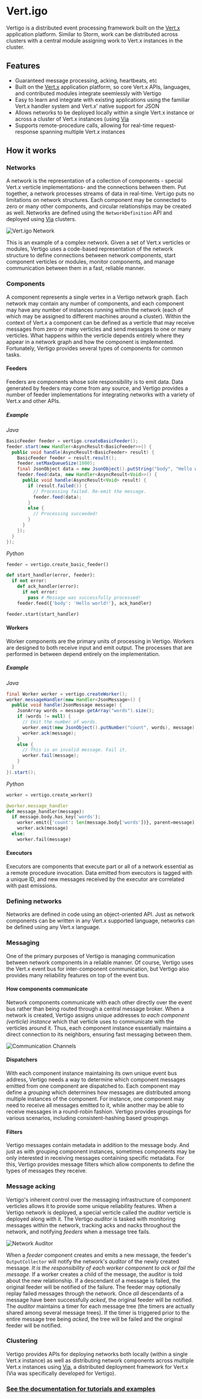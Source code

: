 Vert.igo
========

Vertigo is a distributed event processing framework built on the
[Vert.x](http://vertx.io/) application platform. Similar to Storm, work
can be distributed across clusters with a central module assigning work
to Vert.x instances in the cluster.

## Features
* Guaranteed message processing, acking, heartbeats, etc
* Built on the [Vert.x](http://vertx.io/) application platform, so core Vert.x
  APIs, languages, and contributed modules integrate seemlessly with Vertigo
* Easy to learn and integrate with existing applications using the familiar
  Vert.x handler system and Vert.x' native support for JSON
* Allows networks to be deployed locally within a single Vert.x instance or across
  a cluster of Vert.x instances (using [Via](https://github.com/kuujo/via)
* Supports remote-procedure calls, allowing for real-time request-response
  spanning multiple Vert.x instances

## How it works

### Networks
A network is the representation of a collection of components - special Vert.x
verticle implementations- and the connections between them. Put together,
a network processes streams of data in real-time. Vert.igo puts no limitations
on network structures. Each component may be connected to zero or many other components,
and circular relationships may be created as well. Networks are defined using
the `NetworkDefinition` API and deployed using [Via](https://github.com/kuujo/via)
clusters.

![Vert.igo Network](http://s9.postimg.org/xuv3addj3/vertigo_complex_network.png)

This is an example of a complex network. Given a set of Vert.x verticles or
modules, Vertigo uses a code-based representation of the network structure
to define connections between network components, start component verticles
or modules, monitor components, and manage communication between them in a fast,
reliable manner.

### Components
A component represents a single vertex in a Vertigo network graph. Each network
may contain any number of components, and each component may have any number of
instances running within the network (each of which may be assigned to different
machines around a cluster). Within the context of Vert.x a component can be
defined as a verticle that may receive messages from zero or many verticles and
send messages to one or many verticles. What happens within the verticle depends
entirely where they appear in a network graph and how the component is implemented.
Fortunately, Vertigo provides several types of components for common tasks.

#### Feeders
Feeders are components whose sole responsibility is to emit data. Data generated
by feeders may come from any source, and Vertigo provides a number of feeder
implementations for integrating networks with a variety of Vert.x and other APIs.

##### Example
*Java*
```java
BasicFeeder feeder = vertigo.createBasicFeeder();
feeder.start(new Handler<AsyncResult<BasicFeeder>>() {
  public void handle(AsyncResult<BasicFeeder> result) {
    BasicFeeder feeder = result.result();
    feeder.setMaxQueueSize(1000);
    final JsonObject data = new JsonObject().putString("body", "Hello world!");
    feeder.feed(data, new Handler<AsyncResult<Void>>() {
      public void handle(AsyncResult<Void> result) {
        if (result.failed()) {
          // Processing failed. Re-emit the message.
          feeder.feed(data);
        }
        else {
          // Processing succeeded!
        }
      }
    });
  }
});
```

*Python*
```python
feeder = vertigo.create_basic_feeder()

def start_handler(error, feeder):
  if not error:
    def ack_handler(error):
      if not error:
        pass # Message was successfully processed!
    feeder.feed({'body': 'Hello world!'}, ack_handler)

feeder.start(start_handler)
```

#### Workers
Worker components are the primary units of processing in Vertigo. Workers
are designed to both receive input and emit output. The processes that are
performed in between depend entirely on the implementation.

##### Example
*Java*
```java
final Worker worker = vertigo.createWorker();
worker.messageHandler(new Handler<JsonMessage>() {
  public void handle(JsonMessage message) {
    JsonArray words = message.getArray("words").size();
    if (words != null) {
      // Emit the number of words.
      worker.emit(new JsonObject().putNumber("count", words), message);
      worker.ack(message);
    }
    else {
      // This is an invalid message. Fail it.
      worker.fail(message);
    }
  }
}).start();
```

*Python*
```python
worker = vertigo.create_worker()

@worker.message_handler
def message_handler(message):
  if message.body.has_key('words'):
    worker.emit({'count': len(message.body['words'])}, parent=message)
    worker.ack(message)
  else:
    worker.fail(message)
```

#### Executors
Executors are components that execute part or all of a network essential
as a remote procedure invocation. Data emitted from executors is tagged
with a unique ID, and new messages received by the executor are correlated
with past emissions.

### Defining networks
Networks are defined in code using an object-oriented API. Just as network
components can be written in any Vert.x supported language, networks can
be defined using any Vert.x language.

### Messaging
One of the primary purposes of Vertigo is managing communication between
network components in a reliable manner. Of course, Vertigo uses the Vert.x
event bus for inter-component communication, but Vertigo also provides many
reliability features on top of the event bus.

#### How components communicate
Network components communicate with each other directly over the event bus
rather than being routed through a central message broker. When a network
is created, Vertigo assigns unique addresses *to each component (verticle)
instance* which that verticle uses to communicate with the verticles around
it. Thus, each component instance essentially maintains a direct connection
to its neighbors, ensuring fast messaging between them.

![Communication Channels](http://s7.postimg.org/unzwkrvgb/vertigo_channel.png)

#### Dispatchers
With each component instance maintaining its own unique event bus address,
Vertigo needs a way to determine which component messages emitted from one
component are dispatched to. Each component may define a *grouping* which
determines how messages are distributed among multiple instances of the
component. For instance, one component may need to receive all messages
emitted to it, while another may be able to receive messages in a round-robin
fashion. Vertigo provides groupings for various scenarios, including
consistent-hashing based groupings.

#### Filters
Vertigo messages contain metadata in addition to the message body. And just
as with grouping component instances, sometimes components may be only
interested in receiving messages containing specific metadata. For this,
Vertigo provides message filters which allow components to define the types
of messages they receive.

### Message acking
Vertigo's inherent control over the messaging infrastructure of component
verticles allows it to provide some unique reliability features. When a
Vertigo network is deployed, a special verticle called the *auditor* verticle
is deployed along with it. The Vertigo *auditor* is tasked with monitoring
messages within the network, tracking acks and nacks throughout the network,
and notifying *feeders* when a message tree fails.

![Network Auditor](http://s14.postimg.org/kkl297qo1/vertigo_acker.png)

When a *feeder* component creates and emits a new message, the feeder's
`OutputCollector` will notify the network's *auditor* of the newly created
message. *It is the responsibility of each worker component to ack or fail
the message*. If a worker creates a child of the message, the auditor is
told about the new relationship. If a descendant of a message is failed,
the original feeder will be notified of the failure. The feeder may
optionally replay failed messages through the network. Once *all*
descendants of a message have been successfully *acked*, the original
feeder will be notified. The *auditor* maintains a timer for each message
tree (the timers are actually shared among several message trees). If the
timer is triggered prior to the entire message tree being *acked*, the
tree will be failed and the original feeder will be notified.

### Clustering
Vertigo provides APIs for deploying networks both locally (within a single
Vert.x instance) as well as distributing network components across multiple
Vert.x instances using [Via](https://github.com/kuujo/via), a distributed
deployment framework for Vert.x (Via was specifically developed for Vertigo).

### [See the documentation for tutorials and examples](https://github.com/kuujo/vertigo/wiki/Vertigo)
